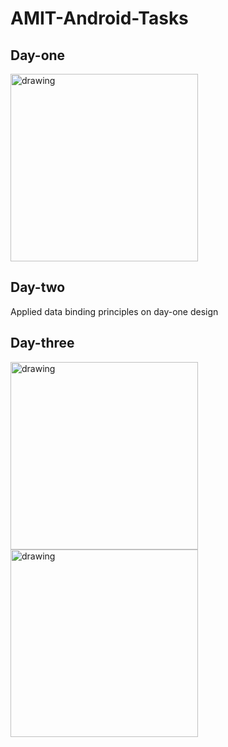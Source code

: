 # AMIT-Android-Tasks

## Day-one

<img src="https://user-images.githubusercontent.com/61332730/190153120-a03beae5-b9a7-4eb2-aead-06351667a778.jpeg" alt="drawing" width="300"/>

## Day-two
Applied data binding principles on day-one design

## Day-three

<img src="https://user-images.githubusercontent.com/61332730/190878026-396b8b11-da9b-4200-833c-2b369b5feb96.jpeg" alt="drawing" width="300"/>
<img src="https://user-images.githubusercontent.com/61332730/190878027-88ebd270-33fe-42b0-868a-1799d8a225cb.jpeg" alt="drawing" width="300"/>
